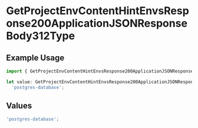 # GetProjectEnvContentHintEnvsResponse200ApplicationJSONResponseBody312Type

## Example Usage

```typescript
import { GetProjectEnvContentHintEnvsResponse200ApplicationJSONResponseBody312Type } from '@vercel/client/models/operations';

let value: GetProjectEnvContentHintEnvsResponse200ApplicationJSONResponseBody312Type =
  'postgres-database';
```

## Values

```typescript
'postgres-database';
```
